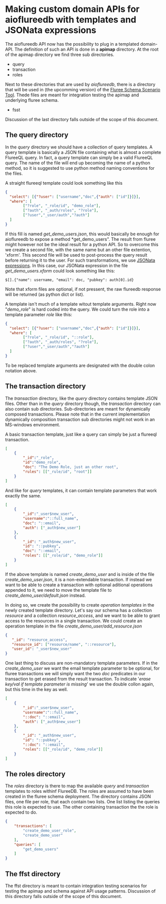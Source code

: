 # Making custom domain APIs for aioflureedb with templates and JSONata expressions

The aioflureedb API now has the possibility to plug in a templated domain-API. 
The definition of such an API is done in a **apimap** directory. At the root of 
the apimap directory we find three sub directories.

* query
* transaction
* roles

Next to these directories that are used by *aioflureedb*, there is a directory that will be used in (the upcomming version) of the [Fluree Schema Scenario Tool](https://github.com/pibara/fluree-schema-scenario-tool). Thede files are meant for integration testing the apimap and underlying fluree schema.

* fsst

Discussion of the last directory falls outside of the scope of this document.

## The query directory

In the *query* directory we should have a collection of query templates. A query template is basically a JSON file
containing what is almost a complete FlureeQL query. In fact, a query template can simply be a valid FlureeQL query.
The name of the file will end up becoming the name of a python method, so it is suggested to use python method naming conventions for the files.

A straight flureeql template could look something like this

```json
{
  "select": [{"?user": ["username","doc",{"auth": ["id"]}]}],
  "where": [
        ["?role", "_role/id", "demo_role"],
        ["?auth", "_auth/roles", "?role"],
        ["?user","_user/auth","?auth"]
  ]
}
```

If this fill is named *get_demo_users.json*, this would basically be enough for aioflureedb to expose a method *get_demo_users".  The result from fluree might however not be the ideal result for a python API. So to overcome this we create a second file, with the same name but an other file extention, 'xform'. This second file will be used to post-process the query result before returning it to the user. For such transformations, we use [JSONata expressions](https://jsonata.org/). In this case, our JSONata expression in the file *get_demo_users.xform* could look something like this:

```
$[].{"name": username, "email": doc, "pubkey": auth[0].id}
```

Note that xform files are optional, if not pressent, the raw flureedb response will be returned (as python dict or list).

A template isn't much of a template witout template arguments. Right now "*demo_role*" is hard coded into the query. We could turn the role into a template parameter *role* like this:

```json
{
  "select": [{"?user": ["username","doc",{"auth": ["id"]}]}],
  "where": [
        ["?role", "_role/id", "::role"],
        ["?auth", "_auth/roles", "?role"],
        ["?user","_user/auth","?auth"]
  ]
}
```

To be replaced template arguments are designated with the double colon notation above.

## The transaction directory

The *transaction* directory, like the *query* directory contains template JSON files. Other than in the *query* directory though, the *transaction* directory can also contain sub directories. Sub-directories are meant for dynamically composed transactions. Please note that in the current implementation dynamically composition transaction sub directories might not work in an MS-windows environment. 

A basic transaction template, just like a query can simply be just a flureeql transaction.

```json
[
    {
        "_id":"_role",
        "id":"demo_role",
        "doc": "The Demo Role, just an other root",
        "rules": [["_rule/id", "root"]]
    }
]
```

And like for *query* templates, it can contain template parameters that work exactly the same.

```json
[
    {
        "_id":"_user$new_user",
        "username":"::full_name",
        "doc": "::email",
        "auth": ["_auth$new_user"]
    },
    {
        "_id": "_auth$new_user",
        "id": "::pubkey",
        "doc": "::email",
        "roles": [["_role/id", "demo_role"]]
    }
]
```
If the above template is named *create_demo_user* and is inside of the file *create_demo_user.json*, it is a non-extendable transaction. If instead we want to be able to create a transaction with optional aditional operations appended to it, we need to move the template file to *create_demo_user/default.json* instead.

In doing so, we create the possibility to create *operation templates* in the newly created template directory. Let's say our schema has a collection *resource* and a collection *resource_access*, and we want to be able to grant access to the resources in a single transaction. We could create an operation template in the file *create_demo_user/add_resource.json*

```json
{
   "_id": "resource_access",
   "resource_id": ["resource/name", "::resource"],
   "user_id": "_user$new_user"
}
```

One last thing to discuss are non-mandatory template parameters. If in the *create_demo_user* we want the email template parameter to be optional, for fluree transactions we will simply want the two *doc* predicates in our transaction to get erased from the result transaction. To indicate '*erase key/val if template parameter is missing*' we use the double collon again, but this time in the key as well.

```json
[
    {
        "_id":"_user$new_user",
        "username":"::full_name",
        "::doc": "::email",
        "auth": ["_auth$new_user"]
    },
    {
        "_id": "_auth$new_user",
        "id": "::pubkey",
        "::doc": "::email",
        "roles": [["_role/id", "demo_role"]]
    }
]
```

## The roles directory

The *roles* directory is there to map the available *query* and *transaction* templates to roles withinf FlureeDB. The roles are assumed to have been created in the fluree schema deployment. The directory contains JSON files, one file per role, that each contain two lists. One list listing the queries this role is expected to use. The other containing transaction the the role is expected to do. 

```json
{
    "transactions": [
        "create_demo_user_role",
        "create_demo_user"
    ],
    "queries": [
        "get_demo_users"
    ]
}
```

## The ffst directory

The ffst directory is meant to contain integration testing scenarios for testing the apimap and schema against API usage patterns. Discussion of this directory falls outside of the scope of this document.

